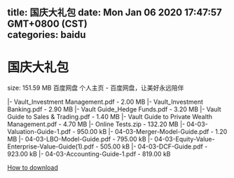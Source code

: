 
title: 国庆大礼包
date: Mon Jan 06 2020 17:47:57 GMT+0800 (CST)    
categories: baidu
---

# 国庆大礼包
size: 151.59 MB
 百度网盘 个人主页 - 百度网盘，让美好永远陪伴
 
|- Vault_Investment Management.pdf - 2.00 MB
|- Vault_Investment Banking.pdf - 2.90 MB
|- Vault Guide_Hedge Funds.pdf - 3.20 MB
|- Vault Guide to Sales & Trading.pdf - 1.40 MB
|- Vault Guide to Private Wealth Management.pdf - 4.70 MB
|- Online Tests.zip - 132.20 MB
|- 04-03-Valuation-Guide-1.pdf - 950.00 kB
|- 04-03-Merger-Model-Guide.pdf - 1.20 MB
|- 04-03-LBO-Model-Guide.pdf - 795.00 kB
|- 04-03-Equity-Value-Enterprise-Value-Guide(1).pdf - 505.00 kB
|- 04-03-DCF-Guide.pdf - 923.00 kB
|- 04-03-Accounting-Guide-1.pdf - 819.00 kB

[How to download](https://bpcam.bemobtrk.com/go/2ceec3aa-1ca2-46d6-b9ff-aaa5c184517c?jno=2938)